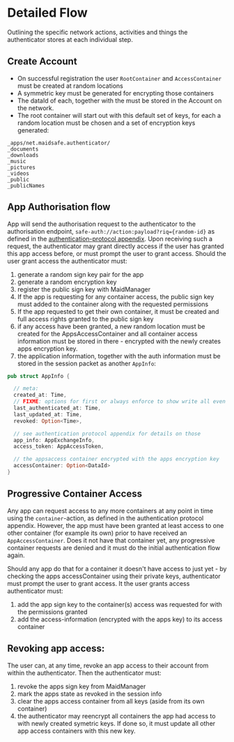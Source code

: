 # Detailed Flow

Outlining the specific network actions, activities and things the authenticator stores at each individual step.

## Create Account

 - On successful registration the user `RootContainer` and `AccessContainer`  must be created at random locations
 - A symmetric key must be generated for encrypting those containers
 - The dataId of each, together with the must be stored in the Account on the network.
 - The root container will start out with this default set of keys, for each a random location must be chosen and a set of encryption keys generated:

```
_apps/net.maidsafe.authenticator/
_documents
_downloads
_music
_pictures
_videos
_public
_publicNames
```


## App Authorisation flow

App will send the authorisation request to the authenticator to the authorisation endpoint, `safe-auth://action:payload?riq={random-id}` as defined in the [authentication-protocol appendix](./authentication-protocol.md). Upon receiving such a request, the authenticator may grant directly access if the user has granted this app access before, or must prompt the user to grant access. Should the user grant access the authenticator must:

 1. generate a random sign key pair for the app
 2. generate a random encryption key
 3. register the public sign key with MaidManager
 4. If the app is requesting for any container access, the public sign key must added to the container along with the requested permissions
 5. If the app requested to get their own container, it must be created and full access rights granted to the public sign key
 6. if any access have been granted, a new random location must be created for the AppsAccessContainer and all container access information must be stored in there - encrypted with the newly creates apps encryption key.
 7. the application information, together with the auth information must be stored in the session packet as another `AppInfo`:

```rust
pub struct AppInfo {

  // meta:
  created_at: Time,
  // FIXME: options for first or always enforce to show write all even if its the same value?
  last_authenticated_at: Time, 
  last_updated_at: Time,
  revoked: Option<Time>,

  // see authentication protocol appendix for details on those
  app_info: AppExchangeInfo,
  access_token: AppAccessToken,

  // the appsaccess container encrypted with the apps encryption key
  accessContainer: Option<DataId>
}
```


## Progressive Container Access

Any app can request access to any more containers at any point in time using the `container`-action, as defined in the authentication protocol appendix. However, the app must have been granted at least access to one other container (for example its own) prior to have received an `AppAccessContainer`. Does it not have that container yet, any progressive container requests are denied and it must do the initial authentication flow again.

Should any app do that for a container it doesn't have access to just yet - by checking the apps accessContainer using their private keys, authenticator must prompt the user to grant access. It the user grants access authenticator must:

1. add the app sign key to the container(s) access was requested for with the permissions granted
2. add the access-information (encrypted with the apps key) to its access container


## Revoking app access:

The user can, at any time, revoke an app access to their account from within the authenticator. Then the authenticator must:

 1. revoke the apps sign key from MaidManager
 2. mark the apps state as revoked in the session info
 3. clear the apps access container from all keys (aside from its own container)
 4. the authenticator may reencrypt all containers the app had access to with newly created symetric keys. If done so, it must update all other app access containers with this new key.